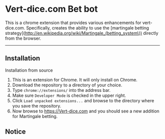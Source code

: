 Vert-dice.com Bet bot
========================

This is a chrome extension that provides various enhancements for vert-dice.com. Specifically, creates the ability to use the [martingale betting strategy](http://en.wikipedia.org/wiki/Martingale_(betting_system\)) directly from the browser.


------------
Installation
------------

Installation from source

1. This is an extension for Chrome. It will only install on Chrome.
2. Download the repository to a directory of your choice.           
3. Type `chrome://extensions/` into the address bar.
4. Make sure `Developer Mode` is checked in the upper right.
5. Click `Load unpacked extensions...` and browse to the directory where you save the repository.
6. Now browse to https://Vert-dice.com and you should see a new addition for Martingale betting.

Notice
------


